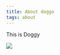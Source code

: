 ```yaml
---
title: About doggo
tags: about
---
```

T﻿his is Doggy

![](/static/img/pexels-pixabay-39317-1-.jpg)

